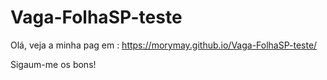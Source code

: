 # Vaga-FolhaSP-teste

Olá, veja a minha pag em : https://morymay.github.io/Vaga-FolhaSP-teste/

Sigaum-me os bons!
